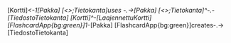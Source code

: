 [Kortti]*<-1[Pakka]
[<<Interface>>;Tietokanta]uses -.->[Pakka]
[<<Interface>>;Tietokanta]^-.-[TiedostoTietokanta]
[Kortti]^-[LaajennettuKortti]
[FlashcardApp{bg:green}]1-*[Pakka]
[FlashcardApp{bg:green}]creates-.->[TiedostoTietokanta]